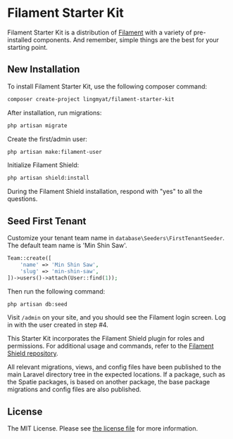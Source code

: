 # Filament Starter Kit

Filament Starter Kit is a distribution of [Filament](https://filamentphp.com/) with a variety of pre-installed components. And remember, simple things are the best for your starting point.

## New Installation

To install Filament Starter Kit, use the following composer command:

```bash
composer create-project lingmyat/filament-starter-kit
```

After installation, run migrations:

```bash
php artisan migrate
```

Create the first/admin user:

```bash
php artisan make:filament-user
```

Initialize Filament Shield:

```bash
php artisan shield:install
```

During the Filament Shield installation, respond with "yes" to all the questions.

## Seed First Tenant 

Customize your tenant team name in `database\Seeders\FirstTenantSeeder`. The default team name is 'Min Shin Saw'.

```php
Team::create([
    'name' => 'Min Shin Saw',
    'slug' => 'min-shin-saw',
])->users()->attach(User::find(1));
```

Then run the following command:

```bash
php artisan db:seed
```

Visit `/admin` on your site, and you should see the Filament login screen. Log in with the user created in step #4.

This Starter Kit incorporates the Filament Shield plugin for roles and permissions. For additional usage and commands, refer to the [Filament Shield repository](https://github.com/bezhanSalleh/filament-shield).

All relevant migrations, views, and config files have been published to the main Laravel directory tree in the expected locations. If a package, such as the Spatie packages, is based on another package, the base package migrations and config files are also published.

## License 
The MIT License. Please see [the license file](LICENSE.md) for more information.
